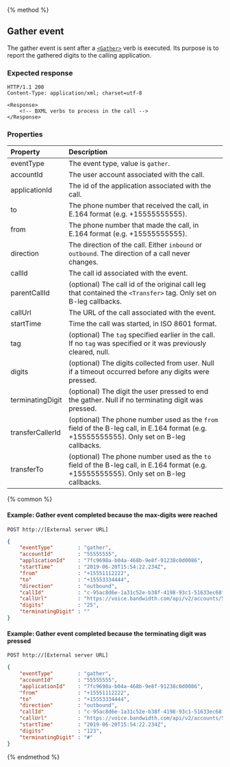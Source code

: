 {% method %}
##  Gather event

The gather event is sent after a [`<Gather>`](../verbs/gather.md) verb is executed.  Its purpose is to report the gathered digits
to the calling application.

### Expected response

```http
HTTP/1.1 200
Content-Type: application/xml; charset=utf-8

<Response>
    <!-- BXML verbs to process in the call -->
</Response>
```

### Properties
| Property         | Description                                                                                                       |
|:-----------------|:------------------------------------------------------------------------------------------------------------------|
| eventType        | The event type, value is `gather`.                                                                                |
| accountId        | The user account associated with the call.                                                                        |
| applicationId    | The id of the application associated with the call.                                                               |
| to               | The phone number that received the call, in E.164 format (e.g. +15555555555).                                     |
| from             | The phone number that made the call, in E.164 format (e.g. +15555555555).                                         |
| direction        | The direction of the call. Either `inbound` or `outbound`. The direction of a call never changes.                 |
| callId           | The call id associated with the event.                                                                            |
| parentCallId     | (optional) The call id of the original call leg that contained the `<Transfer>` tag. Only set on B-leg callbacks.|
| callUrl          | The URL of the call associated with the event.                                                                    |
| startTime        | Time the call was started, in ISO 8601 format.                                                                    |
| tag              | (optional) The `tag` specified earlier in the call. If no `tag` was specified or it was previously cleared, null. |
| digits           | (optional) The digits collected from user.  Null if a timeout occurred before any digits were pressed.            |
| terminatingDigit | (optional) The digit the user pressed to end the gather.  Null if no terminating digit was pressed.               |
| transferCallerId | (optional) The phone number used as the `from` field of the B-leg call, in E.164 format (e.g. +15555555555). Only set on B-leg callbacks.|
| transferTo       | (optional) The phone number used as the `to` field of the B-leg call, in E.164 format (e.g. +15555555555). Only set on B-leg callbacks.|

{% common %}

#### Example: Gather event completed because the max-digits were reached

```
POST http://[External server URL]
```

```json
{
	"eventType"        : "gather",
	"accountId"        : "55555555",
	"applicationId"    : "7fc9698a-b04a-468b-9e8f-91238c0d0086",
	"startTime"        : "2019-06-20T15:54:22.234Z",
	"from"             : "+15551112222",
	"to"               : "+15553334444",
	"direction"        : "outbound",
	"callId"           : "c-95ac8d6e-1a31c52e-b38f-4198-93c1-51633ec68f8d",
	"callUrl"          : "https://voice.bandwidth.com/api/v2/accounts/55555555/calls/c-95ac8d6e-1a31c52e-b38f-4198-93c1-51633ec68f8d",
	"digits"           : "25",
	"terminatingDigit" : ""
}
```

#### Example: Gather event completed because the terminating digit was pressed

```
POST http://[External server URL]
```

```json
{
	"eventType"        : "gather",
	"accountId"        : "55555555",
	"applicationId"    : "7fc9698a-b04a-468b-9e8f-91238c0d0086",
	"from"             : "+15551112222",
	"to"               : "+15553334444",
	"direction"        : "outbound",
	"callId"           : "c-95ac8d6e-1a31c52e-b38f-4198-93c1-51633ec68f8d",
	"callUrl"          : "https://voice.bandwidth.com/api/v2/accounts/55555555/calls/c-95ac8d6e-1a31c52e-b38f-4198-93c1-51633ec68f8d",
	"startTime"        : "2019-06-20T15:54:22.234Z",
	"digits"           : "123",
	"terminatingDigit" : "#"
}
```
{% endmethod %}
